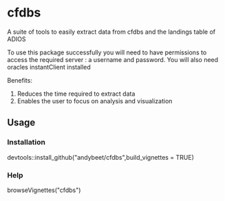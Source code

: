 # cfdbs
A suite of tools to easily extract data from cfdbs and the landings table of ADIOS

To use this package successfully you will need to have permissions to access the required server : a username and password. You will also need oracles instantClient installed

Benefits: 

1. Reduces the time required to extract data
2. Enables the user to focus on analysis and visualization

## Usage

### Installation

devtools::install_github("andybeet/cfdbs",build_vignettes = TRUE)

### Help

browseVignettes("cfdbs")






